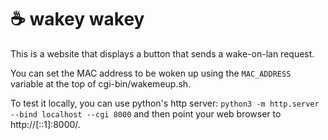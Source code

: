 # ☕ wakey wakey

This is a website that displays a button that sends a wake-on-lan request.

You can set the MAC address to be woken up using the `MAC_ADDRESS` variable at
the top of cgi-bin/wakemeup.sh.

To test it locally, you can use python's http server:
`python3 -m http.server --bind localhost --cgi 8000`
and then point your web browser to http://[::1]:8000/.
